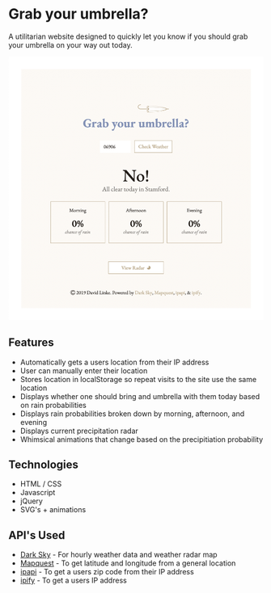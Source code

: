 # Grab your umbrella?

A utilitarian website designed to quickly let you know if you should grab your umbrella on your way out today.

![screenshot of page](https://github.com/davidlinke/davidlinke.github.io/blob/master/images/home.png 'Screenshot of page')

## Features

- Automatically gets a users location from their IP address
- User can manually enter their location
- Stores location in localStorage so repeat visits to the site use the same location
- Displays whether one should bring and umbrella with them today based on rain probabilities
- Displays rain probabilities broken down by morning, afternoon, and evening
- Displays current precipitation radar
- Whimsical animations that change based on the precipitiation probability

## Technologies

- HTML / CSS
- Javascript
- jQuery
- SVG's + animations

## API's Used

- [Dark Sky](https://darksky.net/) - For hourly weather data and weather radar map
- [Mapquest](https://www.mapquest.com/) - To get latitude and longitude from a general location
- [ipapi](https://ipapi.com/) - To get a users zip code from their IP address
- [ipify](https://www.ipify.org/) - To get a users IP address
